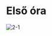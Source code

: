 # Első óra
![2-1](https://user-images.githubusercontent.com/92054638/195061675-9b17fa35-8732-42e8-88a2-b071082d00bf.PNG)
